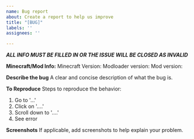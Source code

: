 ```yaml
---
name: Bug report
about: Create a report to help us improve
title: "[BUG]"
labels: ''
assignees: ''

---
```


***ALL INFO MUST BE FILLED IN OR THE ISSUE WILL BE CLOSED AS INVALID***

**Minecraft/Mod Info:**
Minecraft Version:
Modloader version: 
Mod version:

**Describe the bug**
A clear and concise description of what the bug is.

**To Reproduce**
Steps to reproduce the behavior:
1. Go to '...'
2. Click on '....'
3. Scroll down to '....'
4. See error

**Screenshots**
If applicable, add screenshots to help explain your problem.
